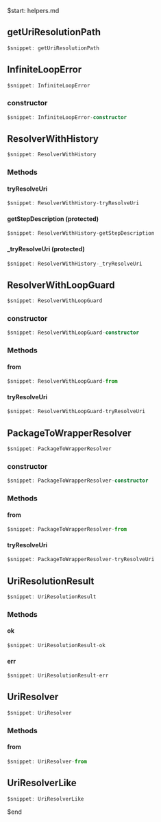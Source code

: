 $start: helpers.md
## getUriResolutionPath
```ts
$snippet: getUriResolutionPath
```

## InfiniteLoopError
```ts
$snippet: InfiniteLoopError
```

### constructor
```ts
$snippet: InfiniteLoopError-constructor
```

## ResolverWithHistory
```ts
$snippet: ResolverWithHistory
```

### Methods

#### tryResolveUri
```ts
$snippet: ResolverWithHistory-tryResolveUri
```

#### getStepDescription (protected)
```ts
$snippet: ResolverWithHistory-getStepDescription
```

#### _tryResolveUri (protected)
```ts
$snippet: ResolverWithHistory-_tryResolveUri
```

## ResolverWithLoopGuard
```ts
$snippet: ResolverWithLoopGuard
```

### constructor
```ts
$snippet: ResolverWithLoopGuard-constructor
```

### Methods

#### from
```ts
$snippet: ResolverWithLoopGuard-from
```

#### tryResolveUri
```ts
$snippet: ResolverWithLoopGuard-tryResolveUri
```

## PackageToWrapperResolver
```ts
$snippet: PackageToWrapperResolver
```

### constructor
```ts
$snippet: PackageToWrapperResolver-constructor
```

### Methods

#### from
```ts
$snippet: PackageToWrapperResolver-from
```

#### tryResolveUri
```ts
$snippet: PackageToWrapperResolver-tryResolveUri
```

## UriResolutionResult
```ts
$snippet: UriResolutionResult
```

### Methods

#### ok
```ts
$snippet: UriResolutionResult-ok
```

#### err
```ts
$snippet: UriResolutionResult-err
```

## UriResolver
```ts
$snippet: UriResolver
```

### Methods

#### from
```ts
$snippet: UriResolver-from
```

## UriResolverLike
```ts
$snippet: UriResolverLike
```
$end